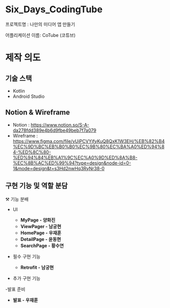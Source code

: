 # Six_Days_CodingTube
프로젝트명 :  나만의 미디어 앱 만들기

어플리케이션 이름: CoTube (코튜브)

# 제작 의도 
## 기술 스택
* Kotlin
* Android Studio
## Notion & Wireframe 
* Notion : https://www.notion.so/S-A-da278fdd389e4b6d9fbe49beb7f7a079
* Wireframe : https://www.figma.com/file/vUiPCVYjfyKuQ8QxK1W3EH/%EB%82%B4%EC%9D%BC%EB%B0%B0%EC%9B%80%EC%BA%A0%ED%94%84-%ED%8C%80-%ED%94%84%EB%A1%9C%EC%A0%9D%ED%8A%B8-%EC%8B%AC%ED%99%94?type=design&node-id=0-1&mode=design&t=s3Hd2nwHq3RyNr38-0
## 구현 기능 및 역할 분담
 ⚒️ 기능 분배
- UI
  - **MyPage - 양화진**
  - **ViewPager - 남궁현**
  - **HomePage - 우재훈**
  - **DetailPage - 윤동현**
  - **SearchPage - 황수연**

- 필수 구현 기능
  - **Retrofit - 남궁현**


- 추가 구현 기능

-발표 준비 
  - **발표 - 우재훈**
